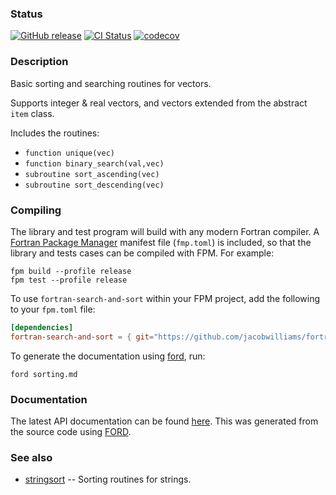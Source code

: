 ### Status

[![GitHub release](https://img.shields.io/github/release/jacobwilliams/fortran-search-and-sort.svg?style=plastic)](https://github.com/jacobwilliams/fortran-search-and-sort/releases/latest)
[![CI Status](https://github.com/jacobwilliams/fortran-search-and-sort/actions/workflows/CI.yml/badge.svg)](https://github.com/jacobwilliams/fortran-search-and-sort/actions)
[![codecov](https://codecov.io/gh/jacobwilliams/fortran-search-and-sort/branch/master/graph/badge.svg?token=43HK33CSMY)](https://codecov.io/gh/jacobwilliams/fortran-search-and-sort)

### Description

Basic sorting and searching routines for vectors.

Supports integer & real vectors, and vectors extended from the abstract `item` class.

Includes the routines:

 * `function unique(vec)`
 * `function binary_search(val,vec)`
 * `subroutine sort_ascending(vec)`
 * `subroutine sort_descending(vec)`

### Compiling

The library and test program will build with any modern Fortran compiler. A [Fortran Package Manager](https://github.com/fortran-lang/fpm) manifest file (`fmp.toml`) is included, so that the library and tests cases can be compiled with FPM. For example:

```text
fpm build --profile release
fpm test --profile release
```

To use `fortran-search-and-sort` within your FPM project, add the following to your `fpm.toml` file:
```toml
[dependencies]
fortran-search-and-sort = { git="https://github.com/jacobwilliams/fortran-search-and-sort.git" }
```

To generate the documentation using [ford](https://github.com/Fortran-FOSS-Programmers/ford), run:

```text
ford sorting.md
```

### Documentation

The latest API documentation can be found [here](https://jacobwilliams.github.io/fortran-search-and-sort/). This was generated from the source code using [FORD](https://github.com/Fortran-FOSS-Programmers/ford).


### See also

 * [stringsort](https://github.com/jacobwilliams/stringsort) -- Sorting routines for strings.
